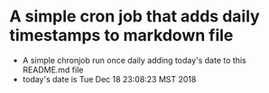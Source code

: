 A simple cron job that adds daily timestamps to markdown file
============================================================
* A simple chronjob run once daily adding today's date to this
README.md file
* today's date is Tue Dec 18 23:08:23 MST 2018
